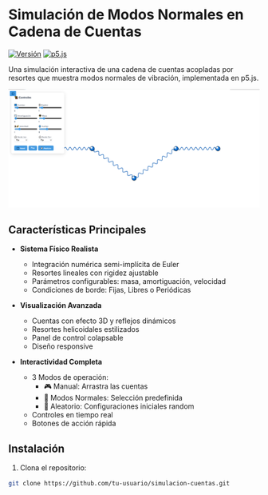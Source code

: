 # Simulación de Modos Normales en Cadena de Cuentas

[![Versión](https://img.shields.io/badge/versión-1.0-blue)](https://github.com/tu-usuario/tu-repositorio)
[![p5.js](https://img.shields.io/badge/p5.js-1.4.0-ED225D)](https://p5js.org/)

Una simulación interactiva de una cadena de cuentas acopladas por resortes que muestra modos normales de vibración, implementada en p5.js.

![Captura de pantalla](screenshot.png) <!-- Agrega tu captura de pantalla aquí -->

## Características Principales

- **Sistema Físico Realista**
  - Integración numérica semi-implícita de Euler
  - Resortes lineales con rigidez ajustable
  - Parámetros configurables: masa, amortiguación, velocidad
  - Condiciones de borde: Fijas, Libres o Periódicas

- **Visualización Avanzada**
  - Cuentas con efecto 3D y reflejos dinámicos
  - Resortes helicoidales estilizados
  - Panel de control colapsable
  - Diseño responsive

- **Interactividad Completa**
  - 3 Modos de operación:
    - 🎮 Manual: Arrastra las cuentas
    - 🧮 Modos Normales: Selección predefinida
    - 🎲 Aleatorio: Configuraciones iniciales random
  - Controles en tiempo real
  - Botones de acción rápida

## Instalación

1. Clona el repositorio:
```bash
git clone https://github.com/tu-usuario/simulacion-cuentas.git